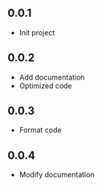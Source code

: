 ## 0.0.1

* Init project

## 0.0.2
- Add documentation
- Optimized code

## 0.0.3
- Format code

## 0.0.4
- Modify documentation
